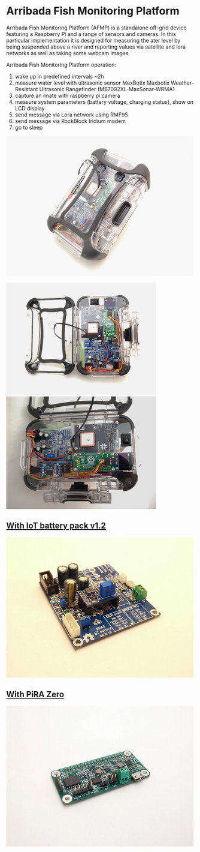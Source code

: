 # Arribada Fish Monitoring Platform
Arribada Fish Monitoring Platform (AFMP) is a standalone off-grid device featuring a Raspberry Pi and a range of sensors and cameras. In this particular implementation it is designed for measuring the ater level by being suspended above a river and reporting values via satellite and lora networks as well as taking some webcam images.

Arribada Fish Monitoring Platform operation:
1) wake up in predefined intervals ~2h
2) measure water level with ultrasonic sensor MaxBotix Maxbotix Weather-Resistant Ultrasonic Rangefinder (MB7092XL-MaxSonar-WRMA1
3) capture an imate with raspberry pi camera
4) measure system parameters (battery voltage, charging status), show on LCD display
5) send message via Lora network using RMF95
6) send message via RockBlock Iridium modem
7) go to sleep

<img src="/pics/IMG_20170929_141407.jpg"  width="500px" height="375px">

<span><img
src="/pics/IMG_20170929_141339.jpg"  width="400px" height="300px">
<img
src="/pics/IMG_20170929_140921.jpg"  width="400px" height="300px"></span>


## <a href="https://github.com/IRNAS/arribada-fmp/tree/master/IoT%20battery%20pack%20v1.2%20pinout">With IoT battery pack v1.2</a>

<img src="/IoT%20battery%20pack%20v1.2%20pinout/pics/IMG_20171025_102726.jpg"  width="500px" height="375px">

## <a href="https://github.com/IRNAS/arribada-fmp/tree/master/PiRA%20Zero%20pinout">With PiRA Zero</a>

<img src="/PiRA%20Zero%20pinout/pics/IMG_20171025_102748.jpg"  width="500px" height="375px">

